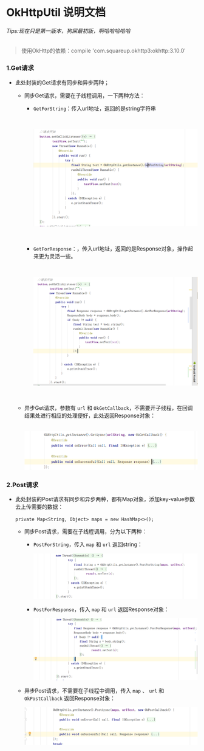 # OkHttpUtil 说明文档

###### Tips:现在只是第一版本，狗屎最初版，啊哈哈哈哈哈

> 使用OkHttp的依赖：compile 'com.squareup.okhttp3:okhttp:3.10.0'

### 1.Get请求

* 此处封装的Get请求有同步和异步两种；

  * 同步Get请求，需要在子线程调用，一下两种方法：

    * `GetForString`：传入url地址，返回的是string字符串

      ​

      ![返回String](./screenshot/1524737653602.png)

      ​

    * `GetForResponse`：，传入url地址，返回的是Response对象，操作起来更为灵活一些。

      ​

      ![1524737813029](./screenshot/1524737813029.png)

      ​

  * 异步Get请求，参数有 `url` 和 `OkGetCallback`，不需要开子线程，在回调结果处进行相应的处理便好，此处返回Response对象：

    ​	![1524797076861](./screenshot/1524797076861.png)


### 2.Post请求

* 此处封装的Post请求有同步和异步两种，都有Map对象，添加key-value参数去上传需要的数据：

  `private Map<String, Object> maps = new HashMap<>();`

  * 同步Post请求，需要在子线程调用，分为以下两种：

    * `PostForString`，传入  `map`   和  `url`   返回string：

      ![1524797760745](./screenshot/1524797760745.png)

    * `PostForResponse`，传入  `map`   和  `url`   返回Response对象：

      ![1524797917770](./screenshot/1524797917770.png)

  * 异步Post请求，不需要在子线程中调用，传入  `map`  、 `url`  和 `OkPostCallback`  返回Response对象：

    ![1524798013844](./screenshot/1524798013844.png)